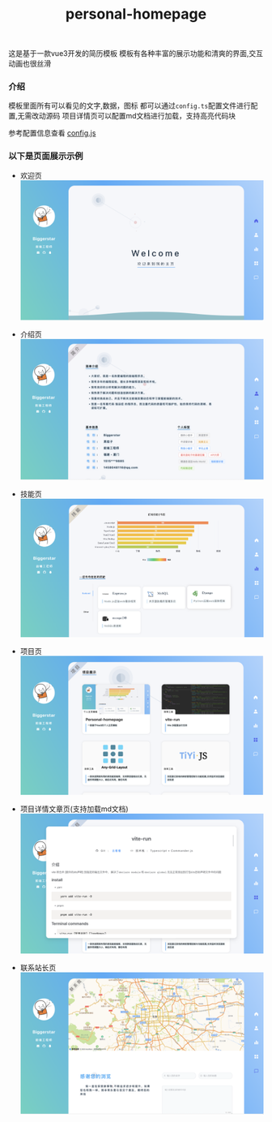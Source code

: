 <h1 align="center">personal-homepage</h1>
<br/>

这是基于一款vue3开发的简历模板
模板有各种丰富的展示功能和清爽的界面,交互动画也很丝滑

### 介绍

模板里面所有可以看见的文字,数据，图标
都可以通过`config.ts`配置文件进行配置,无需改动源码
项目详情页可以配置md文档进行加载，支持高亮代码块

参考配置信息查看 [config.js](https://github.com/biggerstar/personal-homepage/blob/main/src/config.ts)


### 以下是页面展示示例

- 欢迎页
  ![welcome](./docs/images/welcome.png)

- 介绍页
  ![introduction](./docs/images/introduction.png)

- 技能页
  ![skill](./docs/images/skill.png)

- 项目页
  ![project](./docs/images/project.png)

- 项目详情文章页(支持加载md文档)
  ![skill](./docs/images/project-detail.png)

- 联系站长页
  ![contact-me](./docs/images/contact-me.png)

